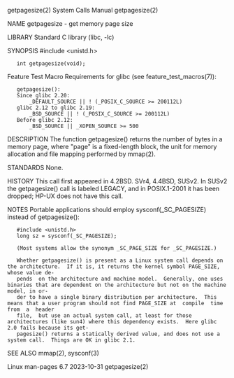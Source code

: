 getpagesize(2)							      System Calls Manual							getpagesize(2)

NAME
       getpagesize - get memory page size

LIBRARY
       Standard C library (libc, -lc)

SYNOPSIS
       #include <unistd.h>

       int getpagesize(void);

   Feature Test Macro Requirements for glibc (see feature_test_macros(7)):

       getpagesize():
	   Since glibc 2.20:
	       _DEFAULT_SOURCE || ! (_POSIX_C_SOURCE >= 200112L)
	   glibc 2.12 to glibc 2.19:
	       _BSD_SOURCE || ! (_POSIX_C_SOURCE >= 200112L)
	   Before glibc 2.12:
	       _BSD_SOURCE || _XOPEN_SOURCE >= 500

DESCRIPTION
       The  function getpagesize() returns the number of bytes in a memory page, where "page" is a fixed-length block, the unit for memory allocation and file
       mapping performed by mmap(2).

STANDARDS
       None.

HISTORY
       This call first appeared in 4.2BSD.  SVr4, 4.4BSD, SUSv2.  In SUSv2 the getpagesize() call is labeled LEGACY, and in POSIX.1-2001 it has been  dropped;
       HP-UX does not have this call.

NOTES
       Portable applications should employ sysconf(_SC_PAGESIZE) instead of getpagesize():

	   #include <unistd.h>
	   long sz = sysconf(_SC_PAGESIZE);

       (Most systems allow the synonym _SC_PAGE_SIZE for _SC_PAGESIZE.)

       Whether getpagesize() is present as a Linux system call depends on the architecture.  If it is, it returns the kernel symbol PAGE_SIZE, whose value de‐
       pends  on the architecture and machine model.  Generally, one uses binaries that are dependent on the architecture but not on the machine model, in or‐
       der to have a single binary distribution per architecture.  This means that a user program should not find PAGE_SIZE at	compile	 time  from  a	header
       file,  but use an actual system call, at least for those architectures (like sun4) where this dependency exists.	 Here glibc 2.0 fails because its get‐
       pagesize() returns a statically derived value, and does not use a system call.  Things are OK in glibc 2.1.

SEE ALSO
       mmap(2), sysconf(3)

Linux man-pages 6.7							  2023-10-31								getpagesize(2)
